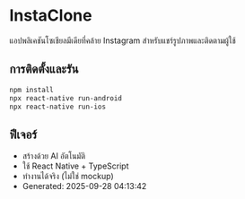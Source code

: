 # InstaClone

แอปพลิเคชันโซเชียลมีเดียที่คล้าย Instagram สำหรับแชร์รูปภาพและติดตามผู้ใช้

## การติดตั้งและรัน

```bash
npm install
npx react-native run-android
npx react-native run-ios
```

## ฟีเจอร์

- สร้างด้วย AI อัตโนมัติ
- ใช้ React Native + TypeScript
- ทำงานได้จริง (ไม่ใช่ mockup)
- Generated: 2025-09-28 04:13:42
